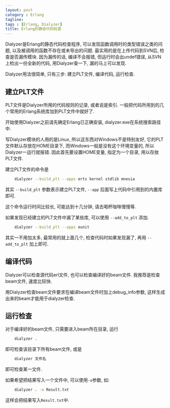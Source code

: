 ```yaml
---
layout: post
category : Erlang
tagline:
tags : [Erlang, Dialyzer]
title: Erlang的静态代码检查
---
```


Dialyzer是Erlang的静态代码检查程序, 可以发现函数调用时的类型错误之类的问题,
以及被调用的函数不存在或未导出的问题. 最实用的是在上传代码到SVN后,
检查是否漏传模块. 因为漏传的话, 编译不会报错, 但运行时会出undef错误,
从SVN上检出一份全新的代码, 用Dialyzer查一下, 漏的马上可以发现.

Dialyzer用法很简单, 只有三步: 建立PLT文件, 编译代码, 运行检查.

## 建立PLT文件

PLT文件是Dialyzer所用的代码规则的记录, 或者说是索引.
一般把代码所用到的几个常用的Erlang系统库加到PLT文件中就好了.

开始使用Dialyzer之前请先确定Erlang已正确安装, dialyzer.exe在系统搜索路径中.

写Dialyzer模块的人用的是Linux, 所以这东西对Windows不是特别友好,
它的PLT文件默认存放在HOME目录下, 而Windows一般是没有这个环境变量的,
所以Dialyzer一运行就报错. 因此首先要设置HOME变量, 指定为一个目录,
用以存放PLT文件.

建立PLT文件的命令是

```sh
    dialyzer --build_plt --apps erts kernel stdlib mnesia
```

其实 `--build_plt` 参数表示建立PLT文件,
`--app` 后面写上代码中引用到的内置库即可.

这个命令运行时间比较长, 可能达到十几分钟, 请去喝杯咖啡慢慢等.

如果发现已经建立的PLT文件中漏了某些库, 可以使用 `--add_to_plt` 添加.

```sh
    dialyzer --build_plt --apps eunit
```

其实一不用加太多, 最常用的就上面几个, 检查代码时如果发现漏了, 再用
`--add_to_plt` 加上即可.

## 编译代码

Dialyzer可以检查源代码erl文件, 也可以检查编译好的beam文件.
我推荐是检查beam文件, 速度比较快.

用Dialyzer检查beam文件要求在编译beam文件时加上debug_info参数,
这样生成出来的beam才能用于dialyzer检查.

## 运行检查

对于编译好的beam文件, 只需要进入beam所在目录, 运行

```sh
    dialyzer .
```

即可检查该目录下所有beam文件, 或是

```sh
    dialyzer 文件名
```

即可检查某一文件.

如果希望把结果写入一个文件中, 可以使用`-o`参数, 如:

```sh
    dialyzer . -o Result.txt
```

这样会把结果写入`Result.txt`中.




